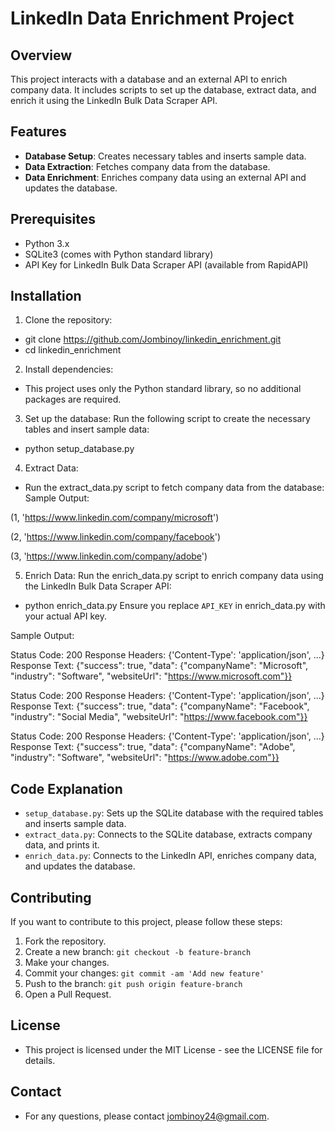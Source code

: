 # LinkedIn Data Enrichment Project

## Overview

This project interacts with a database and an external API to enrich company data. It includes scripts to set up the database, extract data, and enrich it using the LinkedIn Bulk Data Scraper API.

## Features

- **Database Setup**: Creates necessary tables and inserts sample data.
- **Data Extraction**: Fetches company data from the database.
- **Data Enrichment**: Enriches company data using an external API and updates the database.

## Prerequisites

- Python 3.x
- SQLite3 (comes with Python standard library)
- API Key for LinkedIn Bulk Data Scraper API (available from RapidAPI)

## Installation

1. Clone the repository:
- git clone https://github.com/Jombinoy/linkedin_enrichment.git
- cd linkedin_enrichment

2. Install dependencies:
- This project uses only the Python standard library, so no additional packages are required.

3. Set up the database:
Run the following script to create the necessary tables and insert sample data:
- python setup_database.py
4. Extract Data:
- Run the extract_data.py script to fetch company data from the database:
Sample Output:

(1, 'https://www.linkedin.com/company/microsoft')

(2, 'https://www.linkedin.com/company/facebook')

(3, 'https://www.linkedin.com/company/adobe')

5. Enrich Data:
Run the enrich_data.py script to enrich company data using the LinkedIn Bulk Data Scraper API:
- python enrich_data.py
Ensure you replace `API_KEY` in enrich_data.py with your actual API key.

Sample Output:

Status Code: 200
Response Headers: {'Content-Type': 'application/json', ...}
Response Text: {"success": true, "data": {"companyName": "Microsoft", "industry": "Software", "websiteUrl": "https://www.microsoft.com"}}

Status Code: 200
Response Headers: {'Content-Type': 'application/json', ...}
Response Text: {"success": true, "data": {"companyName": "Facebook", "industry": "Social Media", "websiteUrl": "https://www.facebook.com"}}

Status Code: 200
Response Headers: {'Content-Type': 'application/json', ...}
Response Text: {"success": true, "data": {"companyName": "Adobe", "industry": "Software", "websiteUrl": "https://www.adobe.com"}}
## Code Explanation

- `setup_database.py`: Sets up the SQLite database with the required tables and inserts sample data.
- `extract_data.py`: Connects to the SQLite database, extracts company data, and prints it.
- `enrich_data.py`: Connects to the LinkedIn API, enriches company data, and updates the database.

## Contributing

If you want to contribute to this project, please follow these steps:

1. Fork the repository.
2. Create a new branch: `git checkout -b feature-branch`
3. Make your changes.
4. Commit your changes: `git commit -am 'Add new feature'`
5. Push to the branch: `git push origin feature-branch`
6. Open a Pull Request.

## License

- This project is licensed under the MIT License - see the LICENSE file for details.

## Contact

- For any questions, please contact jombinoy24@gmail.com.